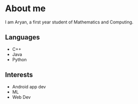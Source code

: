 # About me
I am Aryan, a first year student of Mathematics and Computing.

## Languages
* C++
* Java
* Python

## Interests
* Android app dev
* ML
* Web Dev
